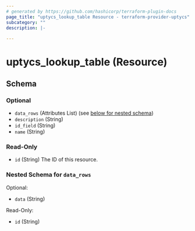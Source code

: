 ```yaml
---
# generated by https://github.com/hashicorp/terraform-plugin-docs
page_title: "uptycs_lookup_table Resource - terraform-provider-uptycs"
subcategory: ""
description: |-
  
---
```


# uptycs_lookup_table (Resource)





<!-- schema generated by tfplugindocs -->
## Schema

### Optional

- `data_rows` (Attributes List) (see [below for nested schema](#nestedatt--data_rows))
- `description` (String)
- `id_field` (String)
- `name` (String)

### Read-Only

- `id` (String) The ID of this resource.

<a id="nestedatt--data_rows"></a>
### Nested Schema for `data_rows`

Optional:

- `data` (String)

Read-Only:

- `id` (String)



